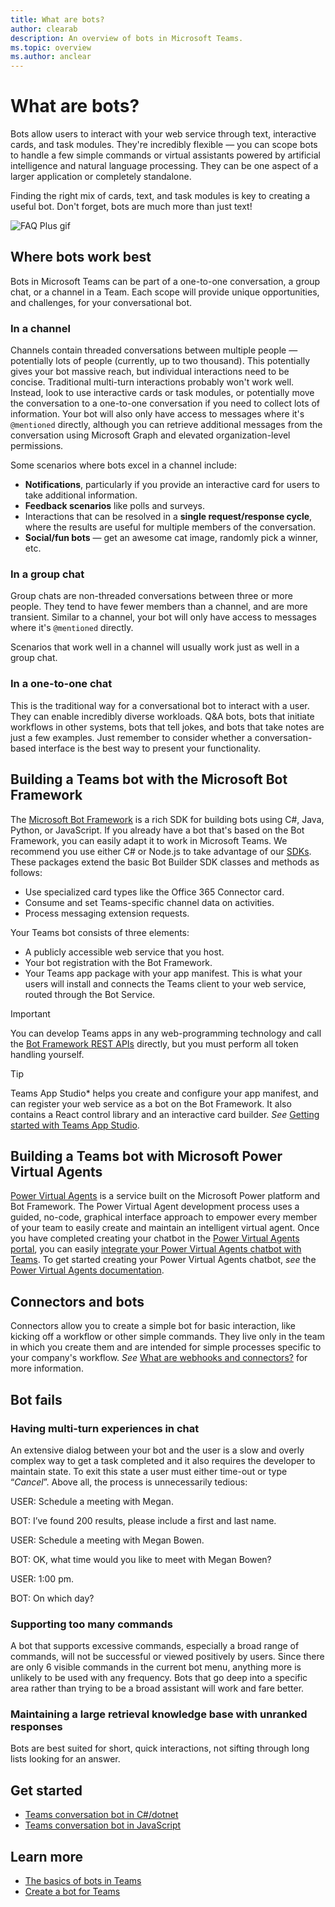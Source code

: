 ```yaml
---
title: What are bots?
author: clearab
description: An overview of bots in Microsoft Teams.
ms.topic: overview
ms.author: anclear
---
```

# What are bots?

Bots allow users to interact with your web service through text, interactive cards, and task modules. They're incredibly flexible — you can scope bots to handle a few simple commands or virtual assistants powered by artificial intelligence and natural language processing. They can be one aspect of a larger application or completely standalone.

Finding the right mix of cards, text, and task modules is key to creating a useful bot. Don't forget, bots are much more than just text!

![FAQ Plus gif](~/assets/images/FAQPlusEndUser.gif)

## Where bots work best

Bots in Microsoft Teams can be part of a one-to-one conversation, a group chat, or a channel in a Team. Each scope will provide unique opportunities, and challenges, for your conversational bot.

### In a channel

Channels contain threaded conversations between multiple people — potentially lots of people (currently, up to two thousand). This potentially gives your bot massive reach, but individual interactions need to be concise. Traditional multi-turn interactions probably won't work well. Instead, look to use interactive cards or task modules, or potentially move the conversation to a one-to-one conversation if you need to collect lots of information. Your bot will also only have access to messages where it's `@mentioned` directly, although you can retrieve additional messages from the conversation using Microsoft Graph and elevated organization-level permissions.

Some scenarios where bots excel in a channel include:

* **Notifications**, particularly if you provide an interactive card for users to take additional information.
* **Feedback scenarios** like polls and surveys.
* Interactions that can be resolved in a **single request/response cycle**, where the results are useful for multiple members of the conversation.
* **Social/fun bots** — get an awesome cat image, randomly pick a winner, etc.

### In a group chat

Group chats are non-threaded conversations between three or more people. They tend to have fewer members than a channel, and are more transient. Similar to a channel, your bot will only have access to messages where it's `@mentioned` directly.

Scenarios that work well in a channel will usually work just as well in a group chat.

### In a one-to-one chat

This is the traditional way for a conversational bot to interact with a user. They can enable incredibly diverse workloads. Q&A bots, bots that initiate workflows in other systems, bots that tell jokes, and bots that take notes are just a few examples. Just remember to consider whether a conversation-based interface is the best way to present your functionality.

## Building a Teams bot with the Microsoft Bot Framework

The [Microsoft Bot Framework](https://dev.botframework.com/) is a rich SDK for building bots using C#, Java, Python, or JavaScript. If you already have a bot that's based on the Bot Framework, you can easily adapt it to work in Microsoft Teams. We recommend you use either C# or Node.js to take advantage of our [SDKs](/microsoftteams/platform/#pivot=sdk-tools). These packages extend the basic Bot Builder SDK classes and methods as follows:

* Use specialized card types like the Office 365 Connector card.
* Consume and set Teams-specific channel data on activities.
* Process messaging extension requests.

Your Teams bot consists of three elements:

* A publicly accessible web service that you host.
* Your bot registration with the Bot Framework.
* Your Teams app package with your app manifest. This is what your users will install and connects the Teams client to your web service, routed through the Bot Service.

> [!IMPORTANT]
> You can develop Teams apps in any web-programming technology and call the [Bot Framework REST APIs](/bot-framework/rest-api/bot-framework-rest-overview) directly, but you must perform all token handling yourself.

> [!TIP]
> Teams App Studio* helps you create and configure your app manifest, and can register your web service as a bot on the Bot Framework. It also contains a React control library and an interactive card builder. *See* [Getting started with Teams App Studio](~/concepts/build-and-test/app-studio-overview.md).

## Building a Teams bot with Microsoft Power Virtual Agents

[Power Virtual Agents](/power-virtual-agents/fundamentals-what-is-power-virtual-agents) is a service built on the Microsoft Power platform and Bot Framework. The Power Virtual Agent development process uses a guided, no-code, graphical interface approach to empower every member of your team to easily create and maintain an intelligent virtual agent. Once you have completed creating your chatbot in the [Power Virtual Agents portal](https://powervirtualagents.microsoft.com), you can easily [integrate your Power Virtual Agents chatbot with Teams](how-to/add-power-virtual-agents-bot-to-teams.md). To get started creating your Power Virtual Agents chatbot, *see* the [Power Virtual Agents documentation](https://docs.microsoft.com/power-virtual-agents/).

## Connectors and bots

Connectors allow you to create a simple bot for basic interaction, like kicking off a workflow or other simple commands. They live only in the team in which you create them and are intended for simple processes specific to your company's workflow. *See* [What are webhooks and connectors?](~/webhooks-and-connectors/what-are-webhooks-and-connectors.md) for more information.

## Bot fails

### Having multi-turn experiences in chat

An extensive dialog between your bot and the user is a slow and overly complex way to get a task completed and it also requires the developer to maintain state. To exit this state a user must either time-out or type “*Cancel*”. Above all, the process is unnecessarily tedious:

USER: Schedule a meeting with Megan.

BOT: I’ve found 200 results, please include a first and last name.

USER: Schedule a meeting with Megan Bowen.

BOT: OK, what time would you like to meet with Megan Bowen?

USER: 1:00 pm.

BOT: On which day?

### Supporting too many commands

A bot that supports excessive commands, especially a broad range of commands, will not be successful or viewed positively by users. Since there are only 6 visible commands in the current bot menu, anything more is unlikely to be used with any frequency. Bots that go deep into a specific area rather than trying to be a broad assistant will work and fare better.

### Maintaining a large retrieval knowledge base with unranked responses

Bots are best suited for short, quick interactions, not sifting through long lists looking for an answer.

## Get started

* [Teams conversation bot in C#/dotnet](https://github.com/microsoft/BotBuilder-Samples/tree/master/samples/csharp_dotnetcore/57.teams-conversation-bot)
* [Teams conversation bot in JavaScript](https://github.com/microsoft/BotBuilder-Samples/tree/master/samples/javascript_nodejs/57.teams-conversation-bot)

## Learn more

* [The basics of bots in Teams](~/bots/bot-basics.md)
* [Create a bot for Teams](~/bots/how-to/create-a-bot-for-teams.md)
